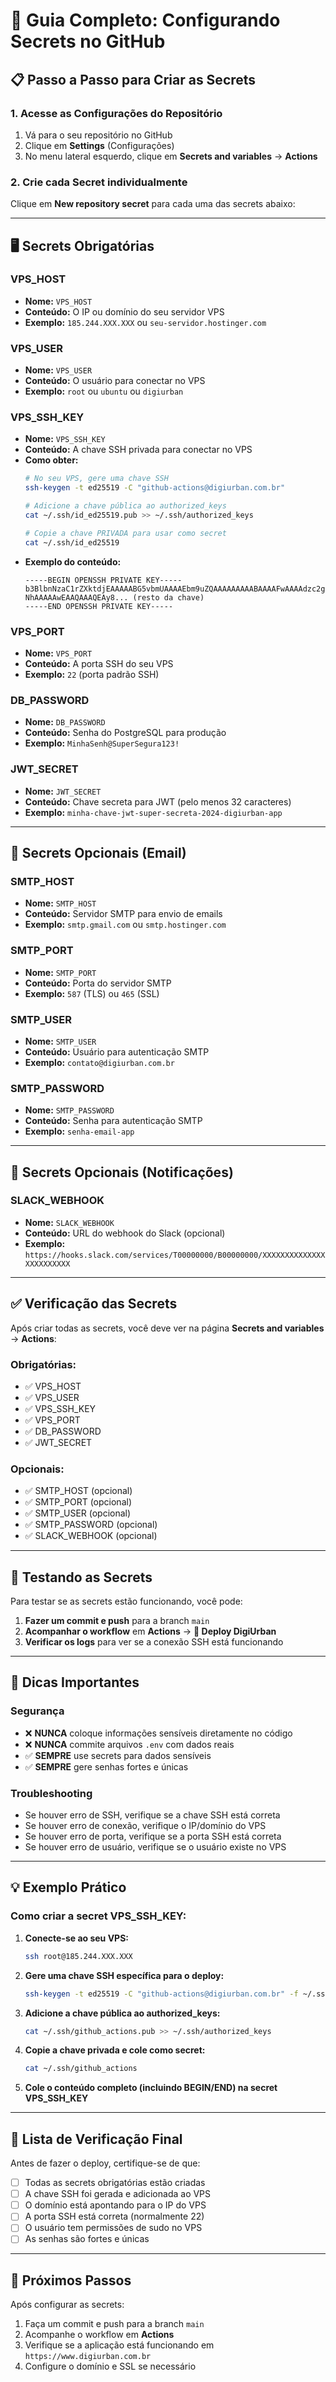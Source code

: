 # 🔐 Guia Completo: Configurando Secrets no GitHub

## 📋 Passo a Passo para Criar as Secrets

### 1. Acesse as Configurações do Repositório
1. Vá para o seu repositório no GitHub
2. Clique em **Settings** (Configurações)
3. No menu lateral esquerdo, clique em **Secrets and variables** → **Actions**

### 2. Crie cada Secret individualmente

Clique em **New repository secret** para cada uma das secrets abaixo:

---

## 🖥️ Secrets Obrigatórias

### **VPS_HOST**
- **Nome:** `VPS_HOST`
- **Conteúdo:** O IP ou domínio do seu servidor VPS
- **Exemplo:** `185.244.XXX.XXX` ou `seu-servidor.hostinger.com`

### **VPS_USER**
- **Nome:** `VPS_USER`  
- **Conteúdo:** O usuário para conectar no VPS
- **Exemplo:** `root` ou `ubuntu` ou `digiurban`

### **VPS_SSH_KEY**
- **Nome:** `VPS_SSH_KEY`
- **Conteúdo:** A chave SSH privada para conectar no VPS
- **Como obter:**
  ```bash
  # No seu VPS, gere uma chave SSH
  ssh-keygen -t ed25519 -C "github-actions@digiurban.com.br"
  
  # Adicione a chave pública ao authorized_keys
  cat ~/.ssh/id_ed25519.pub >> ~/.ssh/authorized_keys
  
  # Copie a chave PRIVADA para usar como secret
  cat ~/.ssh/id_ed25519
  ```
- **Exemplo do conteúdo:**
  ```
  -----BEGIN OPENSSH PRIVATE KEY-----
  b3BlbnNzaC1rZXktdjEAAAAABG5vbmUAAAAEbm9uZQAAAAAAAAABAAAAFwAAAAdzc2gtcn
  NhAAAAAwEAAQAAAQEAy8... (resto da chave)
  -----END OPENSSH PRIVATE KEY-----
  ```

### **VPS_PORT**
- **Nome:** `VPS_PORT`
- **Conteúdo:** A porta SSH do seu VPS
- **Exemplo:** `22` (porta padrão SSH)

### **DB_PASSWORD**
- **Nome:** `DB_PASSWORD`
- **Conteúdo:** Senha do PostgreSQL para produção
- **Exemplo:** `MinhaSenh@SuperSegura123!`

### **JWT_SECRET**
- **Nome:** `JWT_SECRET`
- **Conteúdo:** Chave secreta para JWT (pelo menos 32 caracteres)
- **Exemplo:** `minha-chave-jwt-super-secreta-2024-digiurban-app`

---

## 📧 Secrets Opcionais (Email)

### **SMTP_HOST**
- **Nome:** `SMTP_HOST`
- **Conteúdo:** Servidor SMTP para envio de emails
- **Exemplo:** `smtp.gmail.com` ou `smtp.hostinger.com`

### **SMTP_PORT**
- **Nome:** `SMTP_PORT`
- **Conteúdo:** Porta do servidor SMTP
- **Exemplo:** `587` (TLS) ou `465` (SSL)

### **SMTP_USER**
- **Nome:** `SMTP_USER`
- **Conteúdo:** Usuário para autenticação SMTP
- **Exemplo:** `contato@digiurban.com.br`

### **SMTP_PASSWORD**
- **Nome:** `SMTP_PASSWORD`
- **Conteúdo:** Senha para autenticação SMTP
- **Exemplo:** `senha-email-app`

---

## 🔔 Secrets Opcionais (Notificações)

### **SLACK_WEBHOOK**
- **Nome:** `SLACK_WEBHOOK`
- **Conteúdo:** URL do webhook do Slack (opcional)
- **Exemplo:** `https://hooks.slack.com/services/T00000000/B00000000/XXXXXXXXXXXXXXXXXXXXXXXX`

---

## ✅ Verificação das Secrets

Após criar todas as secrets, você deve ver na página **Secrets and variables** → **Actions**:

### Obrigatórias:
- ✅ VPS_HOST
- ✅ VPS_USER  
- ✅ VPS_SSH_KEY
- ✅ VPS_PORT
- ✅ DB_PASSWORD
- ✅ JWT_SECRET

### Opcionais:
- ✅ SMTP_HOST (opcional)
- ✅ SMTP_PORT (opcional)
- ✅ SMTP_USER (opcional)
- ✅ SMTP_PASSWORD (opcional)
- ✅ SLACK_WEBHOOK (opcional)

---

## 🔧 Testando as Secrets

Para testar se as secrets estão funcionando, você pode:

1. **Fazer um commit e push** para a branch `main`
2. **Acompanhar o workflow** em **Actions** → **🚀 Deploy DigiUrban**
3. **Verificar os logs** para ver se a conexão SSH está funcionando

---

## 🚨 Dicas Importantes

### Segurança
- ❌ **NUNCA** coloque informações sensíveis diretamente no código
- ❌ **NUNCA** commite arquivos `.env` com dados reais
- ✅ **SEMPRE** use secrets para dados sensíveis
- ✅ **SEMPRE** gere senhas fortes e únicas

### Troubleshooting
- Se houver erro de SSH, verifique se a chave SSH está correta
- Se houver erro de conexão, verifique o IP/domínio do VPS
- Se houver erro de porta, verifique se a porta SSH está correta
- Se houver erro de usuário, verifique se o usuário existe no VPS

---

## 💡 Exemplo Prático

### Como criar a secret VPS_SSH_KEY:

1. **Conecte-se ao seu VPS:**
   ```bash
   ssh root@185.244.XXX.XXX
   ```

2. **Gere uma chave SSH específica para o deploy:**
   ```bash
   ssh-keygen -t ed25519 -C "github-actions@digiurban.com.br" -f ~/.ssh/github_actions
   ```

3. **Adicione a chave pública ao authorized_keys:**
   ```bash
   cat ~/.ssh/github_actions.pub >> ~/.ssh/authorized_keys
   ```

4. **Copie a chave privada e cole como secret:**
   ```bash
   cat ~/.ssh/github_actions
   ```

5. **Cole o conteúdo completo (incluindo BEGIN/END) na secret VPS_SSH_KEY**

---

## 🎯 Lista de Verificação Final

Antes de fazer o deploy, certifique-se de que:

- [ ] Todas as secrets obrigatórias estão criadas
- [ ] A chave SSH foi gerada e adicionada ao VPS
- [ ] O domínio está apontando para o IP do VPS
- [ ] A porta SSH está correta (normalmente 22)
- [ ] O usuário tem permissões de sudo no VPS
- [ ] As senhas são fortes e únicas

---

## 🚀 Próximos Passos

Após configurar as secrets:

1. Faça um commit e push para a branch `main`
2. Acompanhe o workflow em **Actions**
3. Verifique se a aplicação está funcionando em `https://www.digiurban.com.br`
4. Configure o domínio e SSL se necessário 
